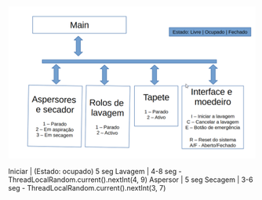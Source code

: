 ![](2021-12-17-11-46-41.png)

Iniciar
| (Estado: ocupado) 5 seg 
Lavagem
| 4-8 seg - ThreadLocalRandom.current().nextInt(4, 9)
Aspersor 
| 5 seg
Secagem 
| 3-6 seg - ThreadLocalRandom.current().nextInt(3, 7)

